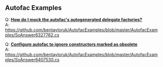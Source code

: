 ## Autofac Examples

Q:  [**How do I mock the autofac's autogenerated delegate factories?**](http://stackoverflow.com/questions/6327762/how-do-i-mock-the-autofacs-autogenerated-delegate-factories)  
A: https://github.com/bentayloruk/AutofacExamples/blob/master/AutofacExamples/SoAnswer6327762.cs

Q:  [**Configure autofac to ignore constructors marked as obsolete**](http://stackoverflow.com/questions/6407530/configure-autofac-to-ignore-constructors-marked-as-obsolete)  
A: https://github.com/bentayloruk/AutofacExamples/blob/master/AutofacExamples/SoAnswer6407530.cs



